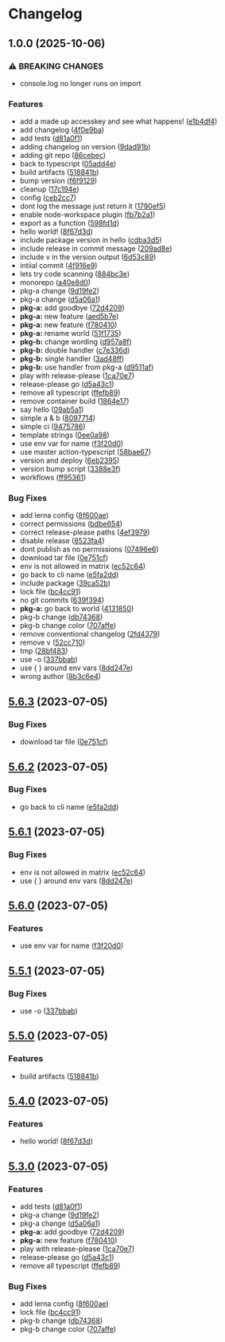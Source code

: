 # Changelog

## 1.0.0 (2025-10-06)


### ⚠ BREAKING CHANGES

* console.log no longer runs on import

### Features

* add a made up accesskey and see what happens! ([e1b4df4](https://github.com/blacha/release-test/commit/e1b4df4343378b375ee891e58650b908a7b703ea))
* add changelog ([4f0e9ba](https://github.com/blacha/release-test/commit/4f0e9ba92cd633191f3d09cd11426bf16ce7385f))
* add tests ([d81a0f1](https://github.com/blacha/release-test/commit/d81a0f127d2c03bc90edaba605ee14e66fc13fc6))
* adding changelog on version ([9dad91b](https://github.com/blacha/release-test/commit/9dad91bd0c392e72bdcb677304d49ca0bdb8fb83))
* adding git repo ([86cebec](https://github.com/blacha/release-test/commit/86cebec07202c6d072627f0a0d435ed405797ff5))
* back to typescript ([05add4e](https://github.com/blacha/release-test/commit/05add4e80c28f3163181e524e2216d19034192d3))
* build artifacts ([518841b](https://github.com/blacha/release-test/commit/518841ba5150cd1b52bdd2429321fb0b473dcd3d))
* bump version ([f6f9129](https://github.com/blacha/release-test/commit/f6f91296cf997c0fd3693e08b52325de0c585d59))
* cleanup ([17c194e](https://github.com/blacha/release-test/commit/17c194ef99218ea7becdbba6fdd1890004ca8cd8))
* config ([ceb2cc7](https://github.com/blacha/release-test/commit/ceb2cc79d113b1ec6f8487ed8cff893f5373ef43))
* dont log the message just return it ([1790ef5](https://github.com/blacha/release-test/commit/1790ef5551047e3b1e32f06065e1275f68a09475))
* enable node-workspace plugin ([fb7b2a1](https://github.com/blacha/release-test/commit/fb7b2a1da3fcca207b37e050fadc501878c77b64))
* export as a function ([598fd1d](https://github.com/blacha/release-test/commit/598fd1d294d493d87ca18d4c5bbd80ff5be96120))
* hello world! ([8f67d3d](https://github.com/blacha/release-test/commit/8f67d3d07d2f313437edd4cc1c937f5097bc073a))
* include package version in hello ([cdba3d5](https://github.com/blacha/release-test/commit/cdba3d53dffafb83eaf2ce117ddcced5b0cd899f))
* include release in commit message ([209ad8e](https://github.com/blacha/release-test/commit/209ad8ebca0ace6bdbf16c2048cd27d41bdabfff))
* include v in the version output ([6d53c89](https://github.com/blacha/release-test/commit/6d53c89b83605965d36866c0801f16300f4c1168))
* intiial commit ([4f916e9](https://github.com/blacha/release-test/commit/4f916e952c89c6fb43162c59ef189f6787305e36))
* lets try code scanning ([884bc3e](https://github.com/blacha/release-test/commit/884bc3ee1a6bc0f17c50ed6eee4525e8d7e3ae85))
* monorepo ([a40e8d0](https://github.com/blacha/release-test/commit/a40e8d0cbc49bad1f8e1a15bf46e390f1b5072fa))
* pkg-a change ([9d19fe2](https://github.com/blacha/release-test/commit/9d19fe2f3f41b691b01e5a4f925dce68f3520619))
* pkg-a change ([d5a06a1](https://github.com/blacha/release-test/commit/d5a06a1cc31aa9cc88ae34c438a50d5879b59db4))
* **pkg-a:** add goodbye ([72d4209](https://github.com/blacha/release-test/commit/72d4209d7455356d1e26e5cad10a9fa5c3fa67b0))
* **pkg-a:** new feature ([aed5b7e](https://github.com/blacha/release-test/commit/aed5b7e195927a0a80f826199c37a9f80d509f00))
* **pkg-a:** new feature ([f780410](https://github.com/blacha/release-test/commit/f780410d3c2d11d3eb40ff6fef4c17d39a1272bb))
* **pkg-a:** rename world ([51f1735](https://github.com/blacha/release-test/commit/51f1735b59fffe2727ca8c74de0438d257f9ab6c))
* **pkg-b:** change wording ([d957a8f](https://github.com/blacha/release-test/commit/d957a8f052e0c56c77179d89d26ba480d435100e))
* **pkg-b:** double handler ([c7e336d](https://github.com/blacha/release-test/commit/c7e336dce5b18f9ba0c33c513847c9e2fd31e2d9))
* **pkg-b:** single handler ([3ad48ff](https://github.com/blacha/release-test/commit/3ad48ff234e15dcb4bf01629d849377c6519dec0))
* **pkg-b:** use handler from pkg-a ([d9511af](https://github.com/blacha/release-test/commit/d9511afb6fb6473d4381bb78eb9fc659a307556f))
* play with release-please ([1ca70e7](https://github.com/blacha/release-test/commit/1ca70e746ebaeffe59c67238d675bd4586f2431f))
* release-please go ([d5a43c1](https://github.com/blacha/release-test/commit/d5a43c1524e92b4b2a43754abce274bbddf95b73))
* remove all typescript ([ffefb89](https://github.com/blacha/release-test/commit/ffefb8995189b8dcf4cf614aeb56ffdbb04efd0a))
* remove container build ([1864e17](https://github.com/blacha/release-test/commit/1864e17db31e1b0be88737d049e162b0923ffe36))
* say hello ([09ab5a1](https://github.com/blacha/release-test/commit/09ab5a1063fac5705903eacb2419a6c6693b843a))
* simple a & b ([8097714](https://github.com/blacha/release-test/commit/80977142df789332a09002c24d65fd44c3920dea))
* simple ci ([9475786](https://github.com/blacha/release-test/commit/94757862402cd0d4a0ac3b8ae5538084cfabbfb9))
* template strings ([0ee0a98](https://github.com/blacha/release-test/commit/0ee0a987bd979f4cea536da2d26607f363313a21))
* use env var for name ([f3f20d0](https://github.com/blacha/release-test/commit/f3f20d0b0746721d40ff27f71a327cf6cbd932ef))
* use master action-typescript ([58bae67](https://github.com/blacha/release-test/commit/58bae67d6ec86702229f1f9de2c903117286b5c2))
* version and deploy ([6eb2395](https://github.com/blacha/release-test/commit/6eb2395234129f0c0927292a24283736175a228c))
* version bump script ([3388e3f](https://github.com/blacha/release-test/commit/3388e3f1d08fe8f369e76e2d27b36503c8e9d2a0))
* workflows ([ff95361](https://github.com/blacha/release-test/commit/ff95361a67a79f1d8279f5ea832b53fa898ac5a1))


### Bug Fixes

* add lerna config ([8f600ae](https://github.com/blacha/release-test/commit/8f600ae56b4af55baed0a27cd28decb6943675f2))
* correct permissions ([bdbe654](https://github.com/blacha/release-test/commit/bdbe654105515067c3071b7ae96309a813177f1f))
* correct release-please paths ([4ef3979](https://github.com/blacha/release-test/commit/4ef3979b534c50e1d137811acde596d0f4aa2ff9))
* disable release ([8523fa4](https://github.com/blacha/release-test/commit/8523fa469c60802cbea9663beb0ff2bc38aca89a))
* dont publish as no permissions ([07496e6](https://github.com/blacha/release-test/commit/07496e62935f7efbf1ec10110a0963f8a24aeeef))
* download tar file ([0e751cf](https://github.com/blacha/release-test/commit/0e751cfed592bafa209b0cd688038753164b2ae3))
* env is not allowed in matrix ([ec52c64](https://github.com/blacha/release-test/commit/ec52c644cb7d534b91162a41343fbfb22c85cea1))
* go back to cli name ([e5fa2dd](https://github.com/blacha/release-test/commit/e5fa2dd0b5b8b94d56e8e69bc3bcbd3c5ae40d56))
* include package ([39ca52b](https://github.com/blacha/release-test/commit/39ca52b39de49b0d6a6f971dbb83b6af45896965))
* lock file ([bc4cc91](https://github.com/blacha/release-test/commit/bc4cc9193397393b6593bf46786ea476b0595057))
* no git commits ([639f394](https://github.com/blacha/release-test/commit/639f39438137e15c2dd825bea64945703a697dda))
* **pkg-a:** go back to world ([4131850](https://github.com/blacha/release-test/commit/413185059f2de5d6a7fda76f8f11b6c7cf7b5e55))
* pkg-b change ([db74368](https://github.com/blacha/release-test/commit/db74368573e44f961c10196a30e21e088da95e68))
* pkg-b change color ([707affe](https://github.com/blacha/release-test/commit/707affeb5b08f37690691ed9853d9e9058fe5c9d))
* remove conventional changelog ([2fd4379](https://github.com/blacha/release-test/commit/2fd43792d1b2adcde6d52124e08e11761eab9e15))
* remove v ([52cc710](https://github.com/blacha/release-test/commit/52cc710e8d3278e047d40a314a04928037bc485e))
* tmp ([28bf483](https://github.com/blacha/release-test/commit/28bf483d56bccd0eab81912e2c19271925c73c80))
* use -o ([337bbab](https://github.com/blacha/release-test/commit/337bbabcb67e3b0857c3cb2d0f7f7f25d273dc0c))
* use { } around env vars ([8dd247e](https://github.com/blacha/release-test/commit/8dd247e2b483fe74e49626143e89fa616dec2ecc))
* wrong author ([8b3c6e4](https://github.com/blacha/release-test/commit/8b3c6e4f5f9c7ea0d4f7abc46a82bac6d9ffb6a7))

## [5.6.3](https://github.com/blacha/release-test/compare/v5.6.2...v5.6.3) (2023-07-05)


### Bug Fixes

* download tar file ([0e751cf](https://github.com/blacha/release-test/commit/0e751cfed592bafa209b0cd688038753164b2ae3))

## [5.6.2](https://github.com/blacha/release-test/compare/v5.6.1...v5.6.2) (2023-07-05)


### Bug Fixes

* go back to cli name ([e5fa2dd](https://github.com/blacha/release-test/commit/e5fa2dd0b5b8b94d56e8e69bc3bcbd3c5ae40d56))

## [5.6.1](https://github.com/blacha/release-test/compare/v5.6.0...v5.6.1) (2023-07-05)


### Bug Fixes

* env is not allowed in matrix ([ec52c64](https://github.com/blacha/release-test/commit/ec52c644cb7d534b91162a41343fbfb22c85cea1))
* use { } around env vars ([8dd247e](https://github.com/blacha/release-test/commit/8dd247e2b483fe74e49626143e89fa616dec2ecc))

## [5.6.0](https://github.com/blacha/release-test/compare/v5.5.1...v5.6.0) (2023-07-05)


### Features

* use env var for name ([f3f20d0](https://github.com/blacha/release-test/commit/f3f20d0b0746721d40ff27f71a327cf6cbd932ef))

## [5.5.1](https://github.com/blacha/release-test/compare/v5.5.0...v5.5.1) (2023-07-05)


### Bug Fixes

* use -o ([337bbab](https://github.com/blacha/release-test/commit/337bbabcb67e3b0857c3cb2d0f7f7f25d273dc0c))

## [5.5.0](https://github.com/blacha/release-test/compare/v5.4.0...v5.5.0) (2023-07-05)


### Features

* build artifacts ([518841b](https://github.com/blacha/release-test/commit/518841ba5150cd1b52bdd2429321fb0b473dcd3d))

## [5.4.0](https://github.com/blacha/release-test/compare/v5.3.0...v5.4.0) (2023-07-05)


### Features

* hello world! ([8f67d3d](https://github.com/blacha/release-test/commit/8f67d3d07d2f313437edd4cc1c937f5097bc073a))

## [5.3.0](https://github.com/blacha/release-test/compare/v5.2.0...v5.3.0) (2023-07-05)


### Features

* add tests ([d81a0f1](https://github.com/blacha/release-test/commit/d81a0f127d2c03bc90edaba605ee14e66fc13fc6))
* pkg-a change ([9d19fe2](https://github.com/blacha/release-test/commit/9d19fe2f3f41b691b01e5a4f925dce68f3520619))
* pkg-a change ([d5a06a1](https://github.com/blacha/release-test/commit/d5a06a1cc31aa9cc88ae34c438a50d5879b59db4))
* **pkg-a:** add goodbye ([72d4209](https://github.com/blacha/release-test/commit/72d4209d7455356d1e26e5cad10a9fa5c3fa67b0))
* **pkg-a:** new feature ([f780410](https://github.com/blacha/release-test/commit/f780410d3c2d11d3eb40ff6fef4c17d39a1272bb))
* play with release-please ([1ca70e7](https://github.com/blacha/release-test/commit/1ca70e746ebaeffe59c67238d675bd4586f2431f))
* release-please go ([d5a43c1](https://github.com/blacha/release-test/commit/d5a43c1524e92b4b2a43754abce274bbddf95b73))
* remove all typescript ([ffefb89](https://github.com/blacha/release-test/commit/ffefb8995189b8dcf4cf614aeb56ffdbb04efd0a))


### Bug Fixes

* add lerna config ([8f600ae](https://github.com/blacha/release-test/commit/8f600ae56b4af55baed0a27cd28decb6943675f2))
* lock file ([bc4cc91](https://github.com/blacha/release-test/commit/bc4cc9193397393b6593bf46786ea476b0595057))
* pkg-b change ([db74368](https://github.com/blacha/release-test/commit/db74368573e44f961c10196a30e21e088da95e68))
* pkg-b change color ([707affe](https://github.com/blacha/release-test/commit/707affeb5b08f37690691ed9853d9e9058fe5c9d))
